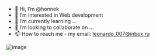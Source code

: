 - 👋 Hi, I’m @honnek
- 👀 I’m interested in Web development
- 🌱 I’m currently learning ...
- 💞️ I’m looking to collaborate on ...
- 📫 How to reach me - my email: leonardo_007@inbox.ru

<!---
honnek/honnek is a ✨ special ✨ repository because its `README.md` (this file) appears on your GitHub profile.
You can click the Preview link to take a look at your changes.
--->
![image](https://user-images.githubusercontent.com/89446888/153860800-1af35c28-2e1e-476c-aeab-287b584eccc9.png)
